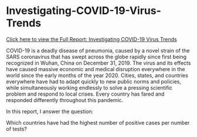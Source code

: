 # Investigating-COVID-19-Virus-Trends

[Click here to view the Full Report: Investigating COVID-19 Virus Trends](https://stephentaul22.github.io/Investigating-COVID-19-Virus-Trends-Guided-Project-R-1/)

COVID-19 is a deadly disease of pneumonia, caused by a novel strain of the SARS coronavirus that has swept across the globe rapidly since first being recognized in Wuhan, China on December 31, 2019. The virus and its effects have caused massive economic and medical disruption everywhere in the world since the early months of the year 2020. Cities, states, and countries everywhere have had to adapt quickly to new public norms and policies, while simultaneously working endlessly to solve a pressing scientific problem and respond to local crises. Every country has fared and responded differently throughout this pandemic.

In this report, I answer the question:

Which countries have had the highest number of positive cases per number of tests?
